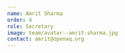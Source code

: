 ```yaml
---
name: Amrit Sharma
order: 4
role: Secretary
image: team/avatar--amrit-sharma.jpg
contact: amrit@openaq.org
---
```

